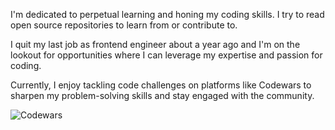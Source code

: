 I'm dedicated to perpetual learning and honing my coding skills. I try to read open source repositories to learn from or contribute to.

I quit my last job as frontend engineer about a year ago and I'm on the lookout for opportunities where I can leverage my expertise and passion for coding.

Currently, I enjoy tackling code challenges on platforms like Codewars to sharpen my problem-solving skills and stay engaged with the community.

![Codewars](https://www.codewars.com/users/Mat_297/badges/large)

<!--
**Matin297/Matin297** is a ✨ _special_ ✨ repository because its `README.md` (this file) appears on your GitHub profile.

Here are some ideas to get you started:

- 🔭 I’m currently working on ...
- 🌱 I’m currently learning ...
- 👯 I’m looking to collaborate on ...
- 🤔 I’m looking for help with ...
- 💬 Ask me about ...
- 📫 How to reach me: ...
- 😄 Pronouns: ...
- ⚡ Fun fact: ...
-->
